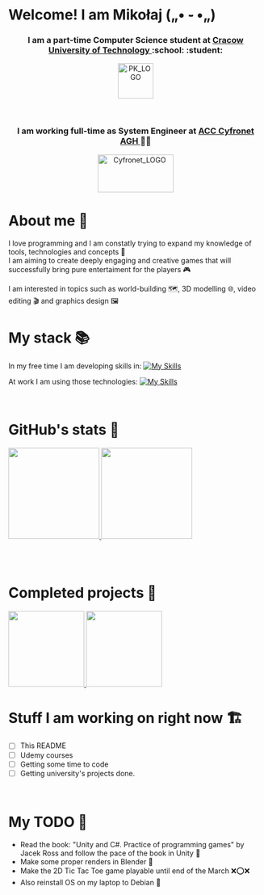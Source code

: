 # Welcome! I am Mikołaj („• ֊ •„)	

<h3 align="center">
  I am a part-time Computer Science student at 
  <a href="https://en.wikipedia.org/wiki/Tadeusz_Ko%C5%9Bciuszko_Krak%C3%B3w_University_of_Technology">
    Cracow University of Technology
  </a> :school: :student:
</h3>
<p align="center">
  <a href="https://en.wikipedia.org/wiki/Tadeusz_Ko%C5%9Bciuszko_Krak%C3%B3w_University_of_Technology">
    <img width="70" height="70" alt="PK_LOGO" src="https://github.com/user-attachments/assets/c5619be3-c3cc-45f1-a5f2-e4ff9bf2c20f" />
  </a>
</p>
</br>
<h3 align="center">
  I am working full-time as System Engineer at
  <a href="https://www.cyfronet.pl/en/4421,main.html">
    ACC Cyfronet AGH
  </a> 🧑‍💻
</h3>
<p align="center">
  <a href="https://www.cyfronet.pl/en/4421,main.html">
    <img width="150" height="75" alt="Cyfronet_LOGO" src="https://github.com/user-attachments/assets/21ef8baa-98df-4808-b0b8-85d2dc5ce6d3" />
  </a>
</p>


# About me :mage:

I love programming and I am constatly trying to expand my knowledge of tools, technologies and concepts :microscope:  
I am aiming to create deeply engaging and creative games that will successfully bring pure entertaiment for the players :video_game:

I am interested in topics such as world-building :world_map:, 3D modelling :globe_with_meridians:, video editing :clapper: and graphics design :framed_picture:


# My stack :books:

In my free time I am developing skills in:
[![My Skills](https://skillicons.dev/icons?i=unreal,blender,ps,cpp,vim,visualstudio,git,github,java,unity,cs,mysql,html,css)](https://skillicons.dev)

At work I am using those technologies:
[![My Skills](https://skillicons.dev/icons?i=linux,redhat,git,gitlab,vim,bash,ansible,vscode,py,obsidian,postgres,docker,elasticsearch)](https://skillicons.dev)

</br>

# GitHub's stats :scroll:


<a href="https://github.com/Hiroten31">
  <img height="180" src="https://github-readme-stats.vercel.app/api?username=Hiroten31&theme=aura_dark&show_icons=true&include_all_commits=true"/>
  <img height="180" src="https://github-readme-stats.vercel.app/api/top-langs/?username=Hiroten31&layout=donut&theme=aura_dark"/>
</a>

<br/><br/>

# Completed projects :clinking_glasses:

<a>
  <a href="https://github.com/Hiroten31/OOP-Library">
    <img height="150" src="https://github-readme-stats.vercel.app/api/pin/?username=Hiroten31&repo=OOP-Library&theme=aura_dark&show_icons=true?"/>
  </a>
  <a href="https://github.com/Hiroten31/MemoryGame">
    <img height="150" src="https://github-readme-stats.vercel.app/api/pin/?username=Hiroten31&repo=MemoryGame&theme=aura_dark&show_icons=true?"/>
  </a>
</a>  

<br/>

# Stuff I am working on right now :building_construction:

- [ ] This README
- [ ] Udemy courses
- [ ] Getting some time to code
- [ ] Getting university's projects done.

<br/>


# My TODO :memo:

- Read the book: "Unity and C#. Practice of programming games" by Jacek Ross and follow the pace of the book in Unity :book:
- Make some proper renders in Blender :game_die:
- Make the 2D Tic Tac Toe game playable until end of the March :x::o::x:
- Also reinstall OS on my laptop to Debian :penguin:
